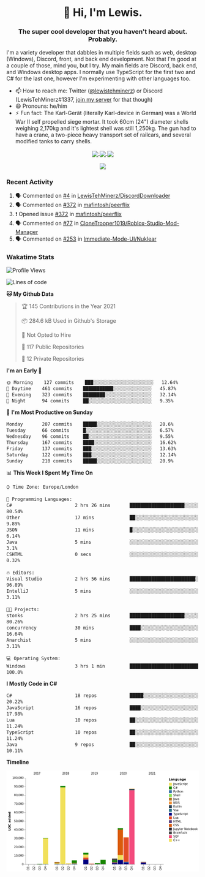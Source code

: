 <h1 align="center">👋 Hi, I'm Lewis.</h1>
<h3 align="center">The super cool developer that you haven't heard about. Probably.</h3>

I'm a variety developer that dabbles in multiple fields such as web, desktop (Windows), Discord, front, and back end development. Not that I'm good at a couple of those, mind you, but I try. My main fields are Discord, back end, and Windows desktop apps. I normally use TypeScript for the first two and C# for the last one, however I'm experimenting with other languages too.

- 📫 How to reach me: Twitter ([@lewistehminerz](https://twitter.com/lewistehminerz)) or Discord (LewisTehMinerz#1337, [join my server](https://discord.gg/XnUh7JB) for that though)
- 😄 Pronouns: he/him
- ⚡ Fun fact: The Karl-Gerät (literally Karl-device in German) was a World War II self propelled siege mortar. It took 60cm (24") diameter shells weighing 2,170kg and it's lightest shell was still 1,250kg. The gun had to have a crane, a two-piece heavy transport set of railcars, and several modified tanks to carry shells.

<p align="center">
  <a href="https://github.com/anuraghazra/github-readme-stats">
    <img align="center" src="https://github-readme-stats.vercel.app/api?username=LewisTehMinerz&count_private=true&show_icons=true&theme=gruvbox">
  </a>
  <a href="https://github.com/anuraghazra/github-readme-stats">
    <img align="center" src="https://github-readme-stats.vercel.app/api/top-langs?username=LewisTehMinerz&layout=compact&theme=gruvbox">
  </a>
  <a href="https://github.com/anuraghazra/github-readme-stats">
    <img align="center" src="https://github-readme-stats.vercel.app/api/wakatime?username=LewisTehMinerz&layout=compact&theme=gruvbox">
  </a>
</p>

<p align="center">
  <a href="https://github.com/ryo-ma/github-profile-trophy">
    <img align="center" src="https://github-profile-trophy.vercel.app/?username=ryo-ma&theme=gruvbox">
  </a>
</p>

### Recent Activity
<!--START_SECTION:activity-->
1. 🗣 Commented on [#4](https://github.com/LewisTehMinerz/DiscordDownloader/issues/4) in [LewisTehMinerz/DiscordDownloader](https://github.com/LewisTehMinerz/DiscordDownloader)
2. 🗣 Commented on [#372](https://github.com/mafintosh/peerflix/issues/372) in [mafintosh/peerflix](https://github.com/mafintosh/peerflix)
3. ❗️ Opened issue [#372](https://github.com/mafintosh/peerflix/issues/372) in [mafintosh/peerflix](https://github.com/mafintosh/peerflix)
4. 🗣 Commented on [#77](https://github.com/CloneTrooper1019/Roblox-Studio-Mod-Manager/issues/77) in [CloneTrooper1019/Roblox-Studio-Mod-Manager](https://github.com/CloneTrooper1019/Roblox-Studio-Mod-Manager)
5. 🗣 Commented on [#253](https://github.com/Immediate-Mode-UI/Nuklear/issues/253) in [Immediate-Mode-UI/Nuklear](https://github.com/Immediate-Mode-UI/Nuklear)
<!--END_SECTION:activity-->

### Wakatime Stats
<!--START_SECTION:waka-->
![Profile Views](http://img.shields.io/badge/Profile%20Views-9-blue)

![Lines of code](https://img.shields.io/badge/From%20Hello%20World%20I%27ve%20Written-320471%20lines%20of%20code-blue)

**🐱 My Github Data** 

> 🏆 145 Contributions in the Year 2021
 > 
> 📦 284.6 kB Used in Github's Storage 
 > 
> 🚫 Not Opted to Hire
 > 
> 📜 117 Public Repositories 
 > 
> 🔑 12 Private Repositories  
 > 
**I'm an Early 🐤** 

```text
🌞 Morning    127 commits    ███░░░░░░░░░░░░░░░░░░░░░░   12.64% 
🌆 Daytime    461 commits    ███████████░░░░░░░░░░░░░░   45.87% 
🌃 Evening    323 commits    ████████░░░░░░░░░░░░░░░░░   32.14% 
🌙 Night      94 commits     ██░░░░░░░░░░░░░░░░░░░░░░░   9.35%

```
📅 **I'm Most Productive on Sunday** 

```text
Monday       207 commits    █████░░░░░░░░░░░░░░░░░░░░   20.6% 
Tuesday      66 commits     █░░░░░░░░░░░░░░░░░░░░░░░░   6.57% 
Wednesday    96 commits     ██░░░░░░░░░░░░░░░░░░░░░░░   9.55% 
Thursday     167 commits    ████░░░░░░░░░░░░░░░░░░░░░   16.62% 
Friday       137 commits    ███░░░░░░░░░░░░░░░░░░░░░░   13.63% 
Saturday     122 commits    ███░░░░░░░░░░░░░░░░░░░░░░   12.14% 
Sunday       210 commits    █████░░░░░░░░░░░░░░░░░░░░   20.9%

```


📊 **This Week I Spent My Time On** 

```text
⌚︎ Time Zone: Europe/London

💬 Programming Languages: 
C#                       2 hrs 26 mins       ████████████████████░░░░░   80.54% 
Other                    17 mins             ██░░░░░░░░░░░░░░░░░░░░░░░   9.89% 
JSON                     11 mins             █░░░░░░░░░░░░░░░░░░░░░░░░   6.14% 
Java                     5 mins              ░░░░░░░░░░░░░░░░░░░░░░░░░   3.1% 
CSHTML                   0 secs              ░░░░░░░░░░░░░░░░░░░░░░░░░   0.32%

🔥 Editors: 
Visual Studio            2 hrs 56 mins       ████████████████████████░   96.89% 
IntelliJ                 5 mins              ░░░░░░░░░░░░░░░░░░░░░░░░░   3.11%

🐱‍💻 Projects: 
stonks                   2 hrs 25 mins       ████████████████████░░░░░   80.26% 
concurrency              30 mins             ████░░░░░░░░░░░░░░░░░░░░░   16.64% 
Anarchist                5 mins              ░░░░░░░░░░░░░░░░░░░░░░░░░   3.11%

💻 Operating System: 
Windows                  3 hrs 1 min         █████████████████████████   100.0%

```

**I Mostly Code in C#** 

```text
C#                       18 repos            █████░░░░░░░░░░░░░░░░░░░░   20.22% 
JavaScript               16 repos            ████░░░░░░░░░░░░░░░░░░░░░   17.98% 
Lua                      10 repos            ██░░░░░░░░░░░░░░░░░░░░░░░   11.24% 
TypeScript               10 repos            ██░░░░░░░░░░░░░░░░░░░░░░░   11.24% 
Java                     9 repos             ██░░░░░░░░░░░░░░░░░░░░░░░   10.11%

```


**Timeline**

![Chart not found](https://raw.githubusercontent.com/LewisTehMinerz/LewisTehMinerz/master/charts/bar_graph.png) 


<!--END_SECTION:waka-->
